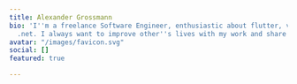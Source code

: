 ```yaml
---
title: Alexander Grossmann
bio: 'I''m a freelance Software Engineer, enthusiastic about flutter, vue.js, and
  .net. I always want to improve other''s lives with my work and share my knowledge. '
avatar: "/images/favicon.svg"
social: []
featured: true

---
```

